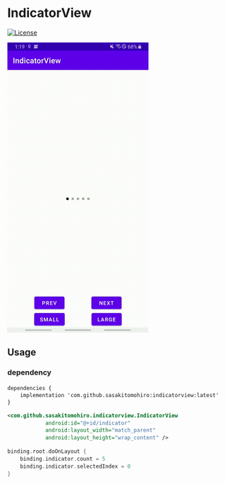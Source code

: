 # IndicatorView

[![License](https://img.shields.io/badge/License-Apache%202.0-blue.svg)](https://opensource.org/licenses/Apache-2.0)

<img src="indicator.gif" />

## Usage

### dependency
```
dependencies {
    implementation 'com.github.sasakitomohiro:indicatorview:latest'
}
```

```xml
<com.github.sasakitomohiro.indicatorview.IndicatorView
            android:id="@+id/indicator"
            android:layout_width="match_parent"
            android:layout_height="wrap_content" />
```

```kt
binding.root.doOnLayout {
    binding.indicator.count = 5
    binding.indicator.selectedIndex = 0
}
```
